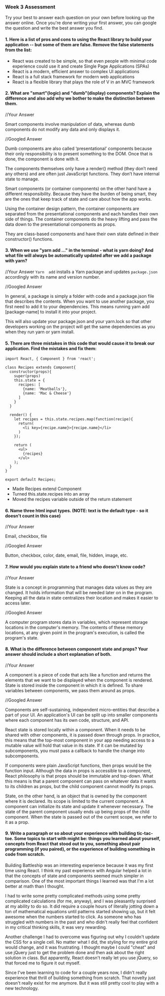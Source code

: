 ### Week 3 Assessment

Try your best to answer each question on your own before looking up the answer
online. Once you're done writing your first answer, you can google the question
and write the best answer you find.

#### 1. Here is a list of pros and cons to using the React library to build your application -- but some of them are false. Remove the false statements from the list:

- React was created to be simple, so that even people with minimal code
experience could use it and create Single Page Applications (SPAs)
- React is a modern, efficient answer to complex UI applications
- React is a full stack framework for modern web applications
- React is a flexible library that plays the role of V in an MVC framework


#### 2. What are "smart"(logic) and "dumb"(display) components? Explain the difference and also add why we bother to make the distinction between them.


//Your Answer

Smart components involve manipulation of data, whereas dumb components
do not modify any data and only displays it.


//Googled Answer

Dumb components are also called ‘presentational’ components because their only
responsibility is to present something to the DOM. Once that is done, the
component is done with it.

The components themselves only have a render() method (they don’t need any
others) and are often just JavaScript functions. They don’t have internal state
to manage.

Smart components (or container components) on the other hand have a different
responsibility. Because they have the burden of being smart, they are the ones
that keep track of state and care about how the app works.

Using the container design pattern, the container components are separated from
the presentational components and each handles their own side of things. The
container components do the heavy lifting and pass the data down to the
presentational components as props.

They are class-based components and have their own state defined in their
constructor() functions.


#### 3. When we use "yarn add ..." in the terminal - what is yarn doing? And what file will always be automatically updated after we add a package with yarn?


//Your Answer
`Yarn  add` installs a Yarn package and updates `package.json` accordingly with
its name and version number.

//Googled Answer

In general, a package is simply a folder with code and a package.json file that
describes the contents. When you want to use another package, you first need
to add it to your dependencies. This means running yarn add [package-name] to
install it into your project.

This will also update your package.json and your yarn.lock so that other
developers working on the project will get the same dependencies as you when
they run yarn or yarn install.


#### 5. There are three mistakes in this code that would cause it to break our application. Find the mistakes and fix them:

```
import React, { Component } from 'react';

class Recipes extends Component{
  constructor(props){
    super(props)
    this.state = {
      recipes: [
        {name: 'Meatballs'},
        {name: 'Mac & Cheese'}
      ]
    }
  }

  render() {
    let recipes = this.state.recipes.map(function(recipe){
      return(
        <li key={recipe.name}>{recipe.name}</li>
      )
    });

    return (
      <ul>
        {recipes}
      </ul>
    );
  }
}

export default Recipes;
```

* Made Recipes extend Component
* Turned this.state.recipes into an array
* Moved the recipes variable outside of the return statement


#### 6. Name three html input types. (NOTE: text is the default type - so it doesn't count in this case)

//Your Answer

Email, checkbox, file

//Googled Answer

Button, checkbox, color, date, email, file, hidden, image, etc.


#### 7. How would you explain state to a friend who doesn't know code?

//Your Answer

State is a concept in programming that manages data values as they are changed.
It holds information that will be needed later on in the program. Keeping
all the data in state centralizes their location and makes it easier
to access later.

//Googled Answer

A computer program stores data in variables, which represent storage locations
in the computer's memory. The contents of these memory locations, at any given
point in the program's execution, is called the program's state.


#### 8. What is the difference between component state and props? Your answer should include a short explanation of both.

//Your Answer

A component is a piece of code that acts like a function and returns the
elements that we want to be displayed when the component is rendered. State is
stored inside the component in which it is defined. To share variables
between components, we pass them around as props.


//Googled Answer

Components are self-sustaining, independent micro-entities that describe a part
of your UI. An application's UI can be split up into smaller components where
each component has its own code, structure, and API.

React state is stored locally within a component. When it needs to be shared
with other components, it is passed down through props. In practice, this means
that the top-most component in your app needing access to a mutable value will
hold that value in its state. If it can be mutated by subcomponents, you must
pass a callback to handle the change into subcomponents.

If components were plain JavaScript functions, then props would be the function
input. Although the data in props is accessible to a component, React philosophy
is that props should be immutable and top-down. What this means is that a parent
component can pass on whatever data it wants to its children as props, but the
child component cannot modify its props.

State, on the other hand, is an object that is owned by the component where it
is declared. Its scope is limited to the current component. A component can
initialize its state and update it whenever necessary. The state of the parent
component usually ends up being props of the child component. When the state is
passed out of the current scope, we refer to it as a prop.


#### 9. Write a paragraph or so about your experience with building tic-tac-toe. Some topics to start with might be: things you learned about yourself, concepts from React that stood out to you, something about pair programming (if you paired), or the experience of building something in code from scratch.

Building Battleship was an interesting experience because it was my first time
using React. I think my past experience with Angular helped a lot in that
the concepts of state and components seemed much simpler in comparison. One of
the most important things I learned was that I'm a lot better at math than
I thought.

I had to write some pretty complicated methods using some pretty complicated
calculations (for me, anyway), and I was pleasantly surprised at my ability
to do so. It did require a couple hours of literally jotting down a ton
of mathematical equations until patterns started showing up, but it felt
awesome when the numbers started to click. As someone who has struggled with
numbers in the past and who didn't really feel that confident in my critical
thinking skills, it was very rewarding.

Another challenge I had to overcome was figuring out why I couldn't update
the CSS for a single cell. No matter what I did, the styling for my entire
grid would change, and it was frustrating. I thought maybe I could "cheat" and
use jQuery just to get the problem done and then ask about the right solution
in class. But apparently, React doesn't really let you use jQuery, so that
forced me to figure it out myself.

Since I've been learning to code for a couple years now, I didn't really
experience that thrill of building something from scratch. That novelty
just doesn't really exist for me anymore. But it was still pretty cool to play
with a new technology.
